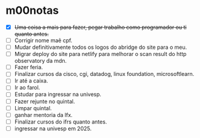 # m00notas

- [X] ~~Uma coisa a mais para fazer, pegar trabalho como programador ou ti quanto antes.~~
- [ ] Corrigir nome maẽ cpf.
- [ ] Mudar definitivamente todos os logos do abridge do site para o meu.
- [ ] Migrar deploy do site para netlify para melhorar o scan result do http observatory da mdn.
- [ ] Fazer feria.
- [ ] Finalizar cursos da cisco, cgi, datadog, linux foundation, microsoftlearn.
- [ ] Ir até a caixa.
- [ ] Ir ao farol.
- [ ] Estudar para ingressar na univesp.
- [ ] Fazer rejunte no quintal.
- [ ] Limpar quintal.
- [ ] ganhar mentoria da lfx.
- [ ] Finalizar cursos do ifrs quanto antes.
- [ ] ingressar na univesp em 2025.
